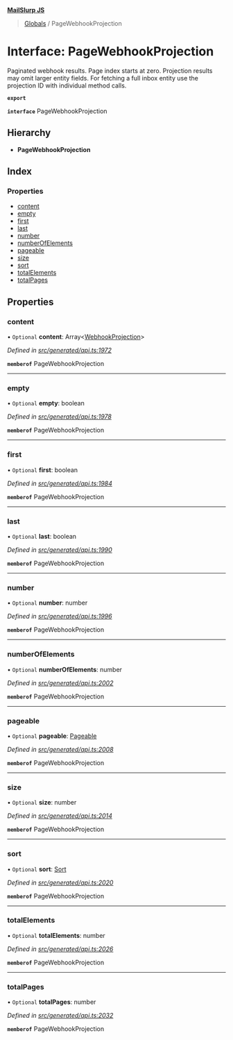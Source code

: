 **[MailSlurp JS](../README.md)**

> [Globals](../README.md) / PageWebhookProjection

# Interface: PageWebhookProjection

Paginated webhook results. Page index starts at zero. Projection results may omit larger entity fields. For fetching a full inbox entity use the projection ID with individual method calls.

**`export`** 

**`interface`** PageWebhookProjection

## Hierarchy

* **PageWebhookProjection**

## Index

### Properties

* [content](pagewebhookprojection.md#content)
* [empty](pagewebhookprojection.md#empty)
* [first](pagewebhookprojection.md#first)
* [last](pagewebhookprojection.md#last)
* [number](pagewebhookprojection.md#number)
* [numberOfElements](pagewebhookprojection.md#numberofelements)
* [pageable](pagewebhookprojection.md#pageable)
* [size](pagewebhookprojection.md#size)
* [sort](pagewebhookprojection.md#sort)
* [totalElements](pagewebhookprojection.md#totalelements)
* [totalPages](pagewebhookprojection.md#totalpages)

## Properties

### content

• `Optional` **content**: Array\<[WebhookProjection](webhookprojection.md)>

*Defined in [src/generated/api.ts:1972](https://github.com/mailslurp/mailslurp-client/blob/c6aef6d/src/generated/api.ts#L1972)*

**`memberof`** PageWebhookProjection

___

### empty

• `Optional` **empty**: boolean

*Defined in [src/generated/api.ts:1978](https://github.com/mailslurp/mailslurp-client/blob/c6aef6d/src/generated/api.ts#L1978)*

**`memberof`** PageWebhookProjection

___

### first

• `Optional` **first**: boolean

*Defined in [src/generated/api.ts:1984](https://github.com/mailslurp/mailslurp-client/blob/c6aef6d/src/generated/api.ts#L1984)*

**`memberof`** PageWebhookProjection

___

### last

• `Optional` **last**: boolean

*Defined in [src/generated/api.ts:1990](https://github.com/mailslurp/mailslurp-client/blob/c6aef6d/src/generated/api.ts#L1990)*

**`memberof`** PageWebhookProjection

___

### number

• `Optional` **number**: number

*Defined in [src/generated/api.ts:1996](https://github.com/mailslurp/mailslurp-client/blob/c6aef6d/src/generated/api.ts#L1996)*

**`memberof`** PageWebhookProjection

___

### numberOfElements

• `Optional` **numberOfElements**: number

*Defined in [src/generated/api.ts:2002](https://github.com/mailslurp/mailslurp-client/blob/c6aef6d/src/generated/api.ts#L2002)*

**`memberof`** PageWebhookProjection

___

### pageable

• `Optional` **pageable**: [Pageable](pageable.md)

*Defined in [src/generated/api.ts:2008](https://github.com/mailslurp/mailslurp-client/blob/c6aef6d/src/generated/api.ts#L2008)*

**`memberof`** PageWebhookProjection

___

### size

• `Optional` **size**: number

*Defined in [src/generated/api.ts:2014](https://github.com/mailslurp/mailslurp-client/blob/c6aef6d/src/generated/api.ts#L2014)*

**`memberof`** PageWebhookProjection

___

### sort

• `Optional` **sort**: [Sort](sort.md)

*Defined in [src/generated/api.ts:2020](https://github.com/mailslurp/mailslurp-client/blob/c6aef6d/src/generated/api.ts#L2020)*

**`memberof`** PageWebhookProjection

___

### totalElements

• `Optional` **totalElements**: number

*Defined in [src/generated/api.ts:2026](https://github.com/mailslurp/mailslurp-client/blob/c6aef6d/src/generated/api.ts#L2026)*

**`memberof`** PageWebhookProjection

___

### totalPages

• `Optional` **totalPages**: number

*Defined in [src/generated/api.ts:2032](https://github.com/mailslurp/mailslurp-client/blob/c6aef6d/src/generated/api.ts#L2032)*

**`memberof`** PageWebhookProjection
